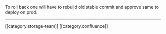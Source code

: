 To roll back one will have to rebuild old stable commit and approve same to deploy on prod.





*****

[[category.storage-team]] 
[[category.confluence]] 
